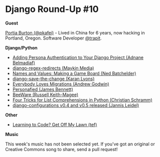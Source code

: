 # Django Round-Up #10

**Guest**

[Portia Burton (@pkafei)](https://twitter.com/pkafei) - Lived in China for 6 years, now hacking in Portland, Oregon. Software Developer [@trapit](https://twitter.com/trapit).

**Django/Python**

* [Adding Persona Authentication to Your Django Project (Adnane Belmadiaf)](http://daker.me/2013/09/adding-persona-authentication-to-your-django-project.html)
* [django-regex-redirects (Maykin Media)](https://github.com/maykinmedia/django-regex-redirects)
* [Names and Values: Making a Game Board (Ned Batchelder)](http://nedbatchelder.com/blog/201308/names_and_values_making_a_game_board.html)
* [django-save-the-change (Karan Lyons)](https://github.com/karanlyons/django-save-the-change)
* [Everybody Loves Migrations (Andrew Godwin)](https://speakerdeck.com/andrewgodwin/everybody-loves-migrations)
* [Personafied (James Bennett)](http://www.b-list.org/weblog/2013/sep/05/persona/)
* [BeeWare (Russell Keith-Magee)](http://pybee.org/)
* [Four Tricks for List Comprehensions in Python (Christian Schramm)](http://tech.pro/tutorial/1554/four-tricks-for-comprehensions-in-python)
* [django-configurations v0.4 and v0.5 released (Jannis Leidel)](http://django-configurations.readthedocs.org/en/latest/changes/#v0-5-2013-09-09)

**Other**

* [Learning to Code? Get Off My Lawn (tef)](http://programmingisterrible.com/post/59675545557/learning-to-code-get-off-my-lawn)

**Music**

This week's music has not been selected yet. If you've got an original or Creative Commons song to share, send a pull request!
